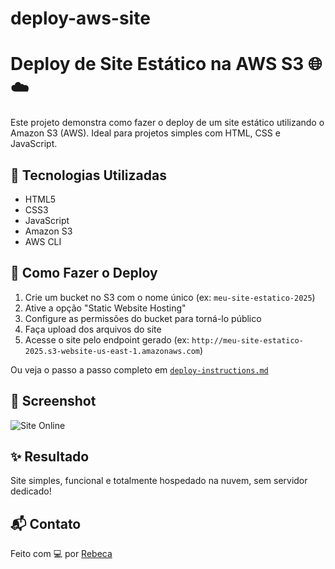 # deploy-aws-site
# Deploy de Site Estático na AWS S3 🌐☁️

Este projeto demonstra como fazer o deploy de um site estático utilizando o Amazon S3 (AWS). Ideal para projetos simples com HTML, CSS e JavaScript.

## 🔧 Tecnologias Utilizadas

- HTML5
- CSS3
- JavaScript
- Amazon S3
- AWS CLI

## 🚀 Como Fazer o Deploy

1. Crie um bucket no S3 com o nome único (ex: `meu-site-estatico-2025`)
2. Ative a opção "Static Website Hosting"
3. Configure as permissões do bucket para torná-lo público
4. Faça upload dos arquivos do site
5. Acesse o site pelo endpoint gerado (ex: `http://meu-site-estatico-2025.s3-website-us-east-1.amazonaws.com`)

Ou veja o passo a passo completo em [`deploy-instructions.md`](./deploy-instructions.md)

## 📸 Screenshot

![Site Online](./screenshots/site-online.png)

## ✨ Resultado

Site simples, funcional e totalmente hospedado na nuvem, sem servidor dedicado!

## 📬 Contato

Feito com 💻 por [Rebeca](https://github.com/seu-usuario)
